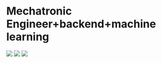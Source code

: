 # Mechatronic Engineer+backend+machine learning
![](https://img.shields.io/github/followers/Ghounder?style=social)
![](https://img.shields.io/github/stars/Ghounder?style=social)
![](https://img.shields.io/github/stars/Ghounder?style=social)

<!--
**Ghounder/Ghounder** is a ✨ _special_ ✨ repository because its `README.md` (this file) appears on your GitHub profile.
https://ghounder.github.io
Here are some ideas to get you started:

- 🔭 I’m currently working on ...
- 🌱 I’m currently learning ...
- 👯 I’m looking to collaborate on ...
- 🤔 I’m looking for help with ...
- 💬 Ask me about ..
- 📫 How to reach me: ...
- 😄 Pronouns: ...
- ⚡ Fun fact: ...
-->
